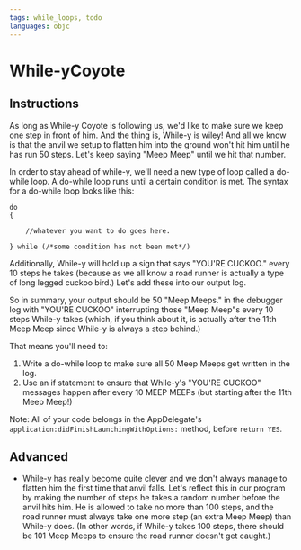 ```yaml
---
tags: while_loops, todo
languages: objc
---
```


# While-yCoyote

## Instructions

As long as While-y Coyote is following us, we'd like to make sure we keep one step in front of him. And the thing is, While-y is wiley! And all we know is that the anvil we setup to flatten him into the ground won't hit him until he has run 50 steps. Let's keep saying "Meep Meep" until we hit that number.

In order to stay ahead of while-y, we'll need a new type of loop called a do-while loop. A do-while loop runs until a certain condition is met. The syntax for a do-while loop looks like this:

```
do
{
	
	//whatever you want to do goes here.

} while (/*some condition has not been met*/)
```

Additionally, While-y will hold up a sign that says "YOU'RE CUCKOO." every 10 steps he takes (because as we all know a road runner is actually a type of long legged cuckoo bird.) Let's add these into our output log.

So in summary, your output should be 50 "Meep Meeps." in the debugger log with "YOU'RE CUCKOO" interrupting those "Meep Meep"s every 10 steps While-y takes (which, if you think about it, is actually after the 11th Meep Meep since While-y is always a step behind.)

That means you'll need to:

1) Write a do-while loop to make sure all 50 Meep Meeps get written in the log.
2) Use an if statement to ensure that While-y's "YOU'RE CUCKOO" messages happen after every 10 MEEP MEEPs (but starting after the 11th Meep Meep!)

Note: All of your code belongs in the AppDelegate's `application:didFinishLaunchingWithOptions:` method, before `return YES`.

## Advanced

- While-y has really become quite clever and we don't always manage to flatten him the first time that anvil falls. Let's reflect this in our program by making the number of steps he takes a random number before the anvil hits him. He is allowed to take no more than 100 steps, and the road runner must always take one more step (an extra Meep Meep) than While-y does. (In other words, if While-y takes 100 steps, there should be 101 Meep Meeps to ensure the road runner doesn't get caught.)
